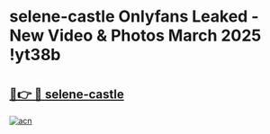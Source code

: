 # selene-castle Onlyfans Leaked - New Video & Photos March 2025 !yt38b

# <h2><a href="https://lu5b5w.iuczelnia.edu.pl?title=selene-castle&ref=yt38b">🔗👉 🔴 selene-castle</a></h2>

[![acn](https://github.com/user-attachments/assets/0f9c940e-d8b0-45ae-aac7-cd30a18b3e1c)](https://lu5b5w.iuczelnia.edu.pl?title=selene-castle&ref=yt38b)

